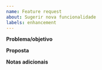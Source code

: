 ```yaml
---
name: Feature request
about: Sugerir nova funcionalidade
labels: enhancement
---
```


**Problema/objetivo**

**Proposta**

**Notas adicionais**